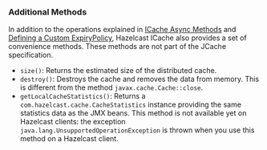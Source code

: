 
### Additional Methods

In addition to the operations explained in [ICache Async Methods](#icache-async-methods) and [Defining a Custom ExpiryPolicy](#defining-a-custom-expirypolicy), Hazelcast ICache also provides a set of convenience methods. These methods are not part of the JCache specification.

 - `size()`: Returns the estimated size of the distributed cache.
 - `destroy()`: Destroys the cache and removes the data from memory. This is different from the method `javax.cache.Cache::close`.
 - `getLocalCacheStatistics()`: Returns a `com.hazelcast.cache.CacheStatistics` instance providing the same statistics data as the JMX beans. This method is not available yet on Hazelcast clients: the exception `java.lang.UnsupportedOperationException` is thrown when you use this method on a Hazelcast client.

